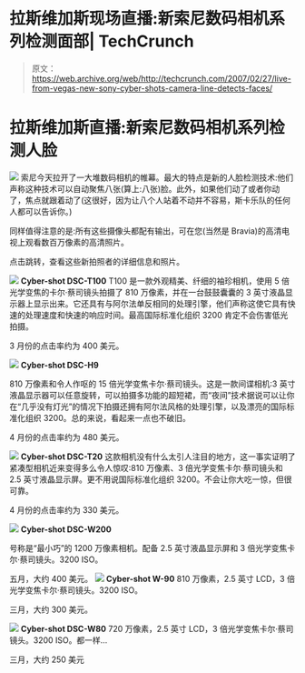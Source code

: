 # 拉斯维加斯现场直播:新索尼数码相机系列检测面部| TechCrunch

> 原文：<https://web.archive.org/web/http://techcrunch.com/2007/02/27/live-from-vegas-new-sony-cyber-shots-camera-line-detects-faces/>

# 拉斯维加斯直播:新索尼数码相机系列检测人脸

![](img/7ef5d9c2bb0d39d2f5dcd23937e0864a.png)
索尼今天拉开了一大堆数码相机的帷幕。最大的特点是新的人脸检测技术:他们声称这种技术可以自动聚焦八张(算上:八张)脸。此外，如果他们动了或者你动了，焦点就跟着动了(这很好，因为让八个人站着不动并不容易，斯卡乐队的任何人都可以告诉你。)

同样值得注意的是:所有这些摄像头都配有输出，可在您(当然是 Bravia)的高清电视上观看数百万像素的高清照片。

点击跳转，查看这些新拍照者的详细信息和照片。

![](img/7ef5d9c2bb0d39d2f5dcd23937e0864a.png)
**Cyber-shot DSC-T100**
T100 是一款外观精美、纤细的袖珍相机，使用 5 倍光学变焦的卡尔·蔡司镜头拍摄了 810 万像素，并在一台鼓鼓囊囊的 3 英寸液晶显示器上显示出来。它还具有与阿尔法单反相同的处理引擎，他们声称这使它具有快速的处理速度和快速的响应时间。最高国际标准化组织 3200 肯定不会伤害低光拍摄。

3 月份的点击率约为 400 美元。

![](img/8a6f25b29d8fc6a5e5bf224fae0c4c7e.png)
**Cyber-shot DSC-H9**

810 万像素和令人作呕的 15 倍光学变焦卡尔·蔡司镜头。这是一款间谍相机:3 英寸液晶显示器可以任意旋转，可以拍摄多功能的超短裙，而“夜间”技术据说可以让你在“几乎没有灯光”的情况下拍摄还拥有阿尔法风格的处理引擎，以及漂亮的国际标准化组织 3200。总的来说，看起来一点也不破旧。

4 月份的点击率约为 480 美元。

![](img/4fd0ff8c7d986d5040375438e36125cd.png)
**Cyber-shot DSC-T20**
这款相机没有什么太引人注目的地方，这一事实证明了紧凑型相机近来变得多么令人惊叹:810 万像素、3 倍光学变焦卡尔·蔡司镜头和 2.5 英寸液晶显示屏。更不用说国际标准化组织 3200。不会让你大吃一惊，但很可靠。

4 月份的点击率约为 330 美元。

![](img/4e6072e3ac33364536d91db68c6d10b8.png)
**Cyber-shot DSC-W200**

号称是“最小巧”的 1200 万像素相机。配备 2.5 英寸液晶显示屏和 3 倍光学变焦卡尔·蔡司镜头。3200 ISO。

五月，大约 400 美元。
![](img/92b2c82110e26f48adc4dcfa5418c57d.png)
**Cyber-shot W-90**
810 万像素，2.5 英寸 LCD，3 倍光学变焦卡尔·蔡司镜头。3200 ISO。

三月，大约 300 美元。

![](img/fb811a963d71f417c5f6f93d42aa6131.png)
**Cyber-shot DSC-W80**
720 万像素，2.5 英寸 LCD，3 倍光学变焦卡尔·蔡司镜头。3200 ISO。都一样…

三月，大约 250 美元